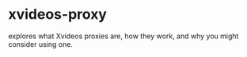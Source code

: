 # xvideos-proxy
explores what Xvideos proxies are, how they work, and why you might consider using one.
